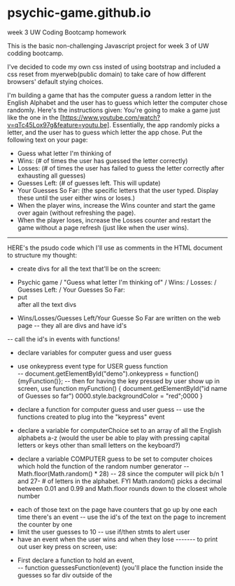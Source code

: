 # psychic-game.github.io
week 3 UW Coding Bootcamp homework

This is the basic non-challenging Javascript project for week 3 of UW codding bootcamp.

I've decided to code my own css insted of using bootstrap  and included a css reset from myerweb(public domain) to take care of how different browsers' default stying choices. 


I'm building a game that has the computer guess a random letter in the English Alphabet and the user has to guess which letter the computer chose randomly. 
Here's the instructions given:
You're going to make a game just like the one in the [https://www.youtube.com/watch?v=qTc45Lox97g&feature=youtu.be]. Essentially, the app randomly picks a letter, and the user has to guess which letter the app chose. Put the following text on your page:
- Guess what letter I'm thinking of
- Wins: (# of times the user has guessed the letter correctly)
- Losses: (# of times the user has failed to guess the letter correctly after exhausting all guesses)
- Guesses Left: (# of guesses left. This will update)
- Your Guesses So Far: (the specific letters that the user typed. Display these until the user either wins or loses.)
- When the player wins, increase the Wins counter and start the game over again (without refreshing the page).
- When the player loses, increase the Losses counter and restart the game without a page refresh (just like when the user wins).
-------------------------------------------------------
HERE's the psudo code which I'll use as comments in the HTML document to structure my thought:
* create divs for all the text that'll be on the screen:
- Psychic game / "Guess what letter I'm thinking of" / Wins: / Losses: / Guesses Left: / Your Guesses So Far:
- put <br> after all the text divs

* Wins/Losses/Guesses Left/Your Guesse So Far are written on the web page
 -- they all are divs and have id's 
 
 -- call the id's in events with functions!
 - declare variables for computer guess and user guess
 - use onkeypress event type for USER guess function  
 -- document.getElementById("demo").onkeypress = function() {myFunction()};
 -- then for having the key pressed by user show up in screen, use 
 function myFunction() {
  document.getElementById("id name of Guesses so far") 0000.style.backgroundColor = "red";0000
}

 - declare a function for computer guess and user guess
 -- use the functions created to plug into the "keypress" event
 - declare a variable for computerChoice set to an array of all the English alphabets a-z
 (would the user be able to play with pressing capital letters or keys other than small letters on the keyboard?)
 - declare a variable COMPUTER guess to be set to computer choices which hold the function of the random number generator -- Math.floor(Math.random() * 28) -- 28 since the computer will pick b/n 1 and 27- # of letters in the alphabet. FYI Math.random() picks a decimal between 0.01 and 0.99 and Math.floor rounds down to the closest whole number


* each of those text on the page have counters that go up by one each time there's an event
-- use the id's of the text on the page to increment the counter by one 
* limit the user guesses to 10
-- use if/then stmts to alert user 
* have an event when the user wins and when they lose 
------- to print out user key press on screen, use: 
- First declare a function to hold an event,  
-- function guessesFunction(event)
            (you'll place the function inside the guesses so far div outside of the <script> tag)
- and inside the function that holds an event, declare a variable to hold the event of a key press
- -- var x = event.key;
- also, inside the function that holds an event, access the HTML document, get element by id for the divs that hold the Guesses so far and use the .innerHTML property to display it
- 
 document.getElementById("id name for Wins/Losses").innerHTML= x
 

* When the player wins, increase the Wins counter and start the game over again (without refreshing the page).\
- use if stmt (w/o else) to increase by 1 [wins++] everytime computerGuess === userGuess
- initialize Wins to 0 to start with
* When the player loses, increase the Losses counter and restart the game without a page refresh
- use if stmt (w/o else) to increase by 1 [Loss++] everytime computerGuess !== userGuess
- initialize Loss to 0 to start with